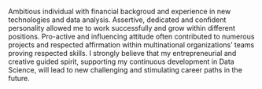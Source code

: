 Ambitious individual with financial backgroud and experience in new technologies and data analysis. Assertive, dedicated and confident personality allowed me to work successfully and grow within different positions. Pro-active and influencing attitude often contributed to numerous projects and respected affirmation within multinational organizations’ teams proving respected skills. I strongly believe that my entrepreneurial and creative guided spirit, supporting my continuous development in Data Science, will lead to new challenging and stimulating career paths in the future.
